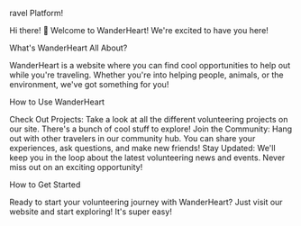 ravel Platform!

Hi there! 👋 Welcome to WanderHeart! We're excited to have you here!

What's WanderHeart All About?

WanderHeart is a website where you can find cool opportunities to help out while you're traveling. Whether you're into helping people, animals, or the environment, we've got something for you!

How to Use WanderHeart

Check Out Projects: Take a look at all the different volunteering projects on our site. There's a bunch of cool stuff to explore!
Join the Community: Hang out with other travelers in our community hub. You can share your experiences, ask questions, and make new friends!
Stay Updated: We'll keep you in the loop about the latest volunteering news and events. Never miss out on an exciting opportunity!

How to Get Started

Ready to start your volunteering journey with WanderHeart? Just visit our website and start exploring! It's super easy!
